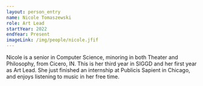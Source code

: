 ```yaml
---
layout: person_entry
name: Nicole Tomaszewski
role: Art Lead
startYear: 2022
endYear: Present
imageLink: /img/people/nicole.jfif
---
```

<!--Put description here:-->
Nicole is a senior in Computer Science, minoring in both Theater and Philosophy, from Cicero, IN. This is her third year in SIGGD and her first year as Art Lead. She just finished an internship at Publicis Sapient in Chicago, and enjoys listening to music in her free time.